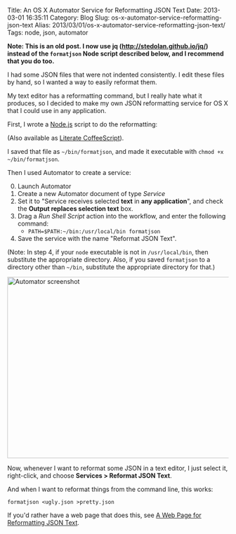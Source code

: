Title: An OS X Automator Service for Reformatting JSON Text
Date: 2013-03-01 16:35:11
Category: Blog
Slug: os-x-automator-service-reformatting-json-text
Alias: 2013/03/01/os-x-automator-service-reformatting-json-text/
Tags: node, json, automator


**Note: This is an old post. I now use jq (<http://stedolan.github.io/jq/>) instead of the `formatjson` Node script described below, and I recommend that you do too.**

I had some JSON files that were not indented consistently. I edit these files by hand, so I wanted a way to easily reformat them.

My text editor has a reformatting command, but I really hate what it produces, so I decided to make my own JSON reformatting service for OS X that I could use in any application.
<!--break-->
First, I wrote a [Node.js](http://nodejs.org) script to do the reformatting:

<script src="https://gist.github.com/kristopherjohnson/5065599.js"></script>

(Also available as [Literate CoffeeScript](http://gist.github.com/kristopherjohnson/5153772)).

I saved that file as `~/bin/formatjson`, and made it executable with `chmod +x ~/bin/formatjson`.

Then I used Automator to create a service:

0. Launch Automator
0. Create a new Automator document of type *Service*
0. Set it to "Service receives selected **text** in **any application**", and check the **Output replaces selection text** box.
0. Drag a *Run Shell Script* action into the workflow, and enter the following command:
   - `PATH=$PATH:~/bin:/usr/local/bin formatjson`
0. Save the service with the name "Reformat JSON Text".

(Note: In step 4, if your `node` executable is not in `/usr/local/bin`, then substitute the appropriate directory. Also, if you saved `formatjson` to a directory other than `~/bin`, substitute the appropriate directory for that.)

<img src="https://s3.amazonaws.com/undefinedvalue/ReformatJSONTextService.png" height="413" width="600" alt="Automator screenshot"/>

Now, whenever I want to reformat some JSON in a text editor, I just select it, right-click, and choose **Services&nbsp;>&nbsp;Reformat&nbsp;JSON&nbsp;Text**.

And when I want to reformat things from the command line, this works:

    formatjson <ugly.json >pretty.json

If you'd rather have a web page that does this, see [A Web Page for Reformatting JSON Text](https://undefinedvalue.com/2013/03/02/web-page-reformatting-json-text).
